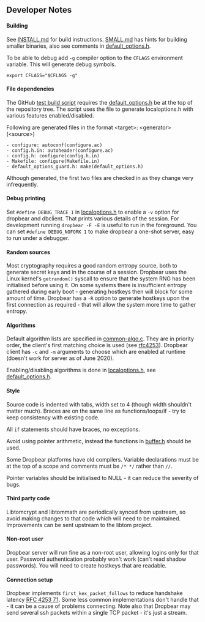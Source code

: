 ## Developer Notes

#### Building

See [INSTALL.md](INSTALL.md) for build instructions.
[SMALL.md](SMALL.md) has hints for building smaller binaries, also see comments in [default_options.h](./src/default_options.h).

To be able to debug add `-g` compiler option to the `CFLAGS` environment variable. This will generate debug symbols.
```
export CFLAGS="$CFLAGS -g"
```

#### File dependencies
The GitHub [test build script](./.github/workflows/build.yml) requires the [default_options.h](./src/default_options.h) be at the top of the repository tree. The script uses the file to generate localoptions.h with various features enabled/disabled.

Following are generated files in the format \<target\>: \<generator\>(\<source\>)
```
- configure: autoconf(configure.ac)
- config.h.in: autoheader(configure.ac)
- config.h: configure(config.h.in)
- Makefile: configure(Makefile.in)
- default_options_guard.h: make(default_options.h)
```
Although generated, the first two files are checked in as they change very infrequently.

#### Debug printing

Set `#define DEBUG_TRACE 1` in [localoptions.h](./localoptions.h) to enable a `-v` option for dropbear and dbclient. That prints various details of the session. For development running `dropbear -F -E` is useful to run in the foreground. You can set `#define DEBUG_NOFORK 1` to make dropbear a one-shot server, easy to run under a debugger.

#### Random sources

Most cryptography requires a good random entropy source, both to generate secret keys and in the course of a session. Dropbear uses the Linux kernel's `getrandom()` syscall to ensure that the system RNG has been initialised before using it. On some systems there is insufficient entropy gathered during early boot - generating hostkeys then will block for some amount of time. Dropbear has a `-R` option to generate hostkeys upon the first connection as required - that will allow the system more time to gather entropy.

#### Algorithms

Default algorithm lists are specified in [common-algo.c](./src/common-algo.c). They are in priority order, the client's first matching choice is used (see [rfc4253](https://www.rfc-editor.org/rfc/rfc4253.html)). Dropbear client has `-c` and `-m` arguments to choose which are enabled at runtime (doesn't work for server as of June 2020).

Enabling/disabling algorithms is done in [localoptions.h](./localoptions.h), see [default_options.h](./src/default_options.h).

#### Style

Source code is indented with tabs, width set to 4 (though width shouldn't matter much). Braces are on the same line as functions/loops/if - try to keep consistency with existing code.

All `if` statements should have braces, no exceptions.

Avoid using pointer arithmetic, instead the functions in [buffer.h](./src/buffer.h) should be used.

Some Dropbear platforms have old compilers. Variable declarations must be at the top of a scope and comments must be `/* */` rather than `//`.

Pointer variables should be initialised to NULL - it can reduce the severity of bugs.

#### Third party code

Libtomcrypt and libtommath are periodically synced from upstream, so avoid making changes to that code which will need to be maintained. Improvements can be sent upstream to the libtom project.

#### Non-root user

Dropbear server will run fine as a non-root user, allowing logins only for that user. Password authentication probably won't work (can't read shadow passwords). You will need to create hostkeys that are readable.

#### Connection setup

Dropbear implements `first_kex_packet_follows` to reduce handshake latency [RFC 4253 7.1](https://www.rfc-editor.org/rfc/rfc4253.html#section-7.1). Some less common implementations don't handle that - it can be a cause of problems connecting. Note also that Dropbear may send several ssh packets within a single TCP packet - it's just a stream.
